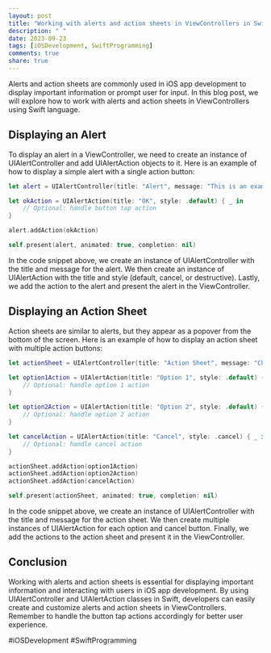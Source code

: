 ```yaml
---
layout: post
title: "Working with alerts and action sheets in ViewControllers in Swift"
description: " "
date: 2023-09-23
tags: [iOSDevelopment, SwiftProgramming]
comments: true
share: true
---
```


Alerts and action sheets are commonly used in iOS app development to display important information or prompt user for input. In this blog post, we will explore how to work with alerts and action sheets in ViewControllers using Swift language.

## Displaying an Alert

To display an alert in a ViewController, we need to create an instance of UIAlertController and add UIAlertAction objects to it. Here is an example of how to display a simple alert with a single action button:

```swift
let alert = UIAlertController(title: "Alert", message: "This is an example alert.", preferredStyle: .alert)

let okAction = UIAlertAction(title: "OK", style: .default) { _ in
    // Optional: handle button tap action
}

alert.addAction(okAction)

self.present(alert, animated: true, completion: nil)
```

In the code snippet above, we create an instance of UIAlertController with the title and message for the alert. We then create an instance of UIAlertAction with the title and style (default, cancel, or destructive). Lastly, we add the action to the alert and present the alert in the ViewController.

## Displaying an Action Sheet

Action sheets are similar to alerts, but they appear as a popover from the bottom of the screen. Here is an example of how to display an action sheet with multiple action buttons:

```swift
let actionSheet = UIAlertController(title: "Action Sheet", message: "Choose an option", preferredStyle: .actionSheet)

let option1Action = UIAlertAction(title: "Option 1", style: .default) { _ in
    // Optional: handle option 1 action
}

let option2Action = UIAlertAction(title: "Option 2", style: .default) { _ in
    // Optional: handle option 2 action
}

let cancelAction = UIAlertAction(title: "Cancel", style: .cancel) { _ in
    // Optional: handle cancel action
}

actionSheet.addAction(option1Action)
actionSheet.addAction(option2Action)
actionSheet.addAction(cancelAction)

self.present(actionSheet, animated: true, completion: nil)
```

In the code snippet above, we create an instance of UIAlertController with the title and message for the action sheet. We then create multiple instances of UIAlertAction for each option and cancel button. Finally, we add the actions to the action sheet and present it in the ViewController.

## Conclusion

Working with alerts and action sheets is essential for displaying important information and interacting with users in iOS app development. By using UIAlertController and UIAlertAction classes in Swift, developers can easily create and customize alerts and action sheets in ViewControllers. Remember to handle the button tap actions accordingly for better user experience.

#iOSDevelopment #SwiftProgramming